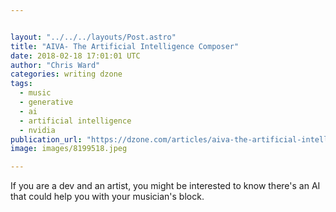 ```yaml
---


layout: "../../../layouts/Post.astro"
title: "AIVA- The Artificial Intelligence Composer"
date: 2018-02-18 17:01:01 UTC
author: "Chris Ward"
categories: writing dzone
tags:
  - music
  - generative
  - ai
  - artificial intelligence
  - nvidia
publication_url: "https://dzone.com/articles/aiva-the-artificial-intelligence-composer"
image: images/8199518.jpeg

---
```

If you are a dev and an artist, you might be interested to know there's an AI that could help you with your musician's block.

